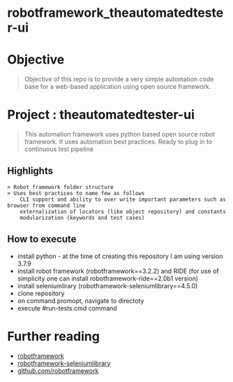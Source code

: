 # robotframework_theautomatedtester-ui

# Objective
> Objective of this repo is to provide a very simple automation code base for a web-based application using open source framework.

# Project : theautomatedtester-ui
> This automation framework uses python based open source robot framework. It uses automation best practices. Ready to plug in to continuous test pipeline

## Highlights
```
> Robot framework folder structure
> Uses best practices to name few as follows 
	CLI support and ability to over write important parameters such as browser from command line
	externalization of locators (like object repository) and constants
	modularization (keywords and test cases)
```

## How to execute
- install python - at the time of creating this repository I am using version 3.7.9
- install robot framework (robotframework==3.2.2) and RIDE (for use of simplicity one can install robotframework-ride==2.0b1 version)
- install seleniumlirary (robotframework-seleniumlibrary==4.5.0)
- clone repository
- on command promopt, navigate to directoty
- execute #run-tests.cmd command

# Further reading
- [robotframework](https://robotframework.org/)
- [robotframework-seleniumlibrary](https://robotframework.org/SeleniumLibrary/)
- [github.com/robotframework](https://github.com/robotframework/robotframework)
